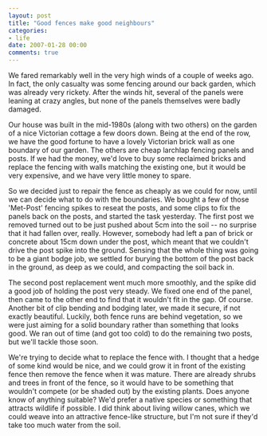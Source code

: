 ```yaml
---
layout: post
title: "Good fences make good neighbours"
categories:
- life
date: 2007-01-28 00:00
comments: true
---
```


<p>We fared remarkably well in the very high winds of a couple of weeks ago. In fact, the only casualty was some fencing around our back garden, which was already very rickety. After the winds hit, several of the panels were leaning at crazy angles, but none of the panels themselves were badly damaged.</p>

<p>Our house was built in the mid-1980s (along with two others) on the garden of a nice Victorian cottage a few doors down. Being at the end of the row, we have the good fortune to have a lovely Victorian brick wall as one boundary of our garden. The others are cheap larchlap fencing panels and posts. If we had the money, we'd love to buy some reclaimed bricks and replace the fencing with walls matching the existing one, but it would be very expensive, and we have very little money to spare.</p>


<p>So we decided just to repair the fence as cheaply as we could for now, until we can decide what to do with the boundaries. We bought a few of those 'Met-Post' fencing spikes to reseat the posts, and some clips to fix the panels back on the posts, and started the task yesterday. The first post we removed turned out to be just pushed about 5cm into the soil -- no surprise that it had fallen over, really. However, somebody had left a pan of brick or concrete about 15cm down under the post, which meant that we couldn't drive the post spike into the ground. Sensing that the whole thing was going to be a giant bodge job, we settled for burying the bottom of the post back in the ground, as deep as we could, and compacting the soil back in. </p>

<p>The second post replacement went much more smoothly, and the spike did a good job of holding the post very steady. We fixed one end of the panel, then came to the other end to find that it wouldn't fit in the gap. Of course. Another bit of clip bending and bodging later, we made it secure, if not exactly beautiful. Luckily, both fence runs are behind vegetation, so we were just aiming for a solid boundary rather than something that looks good. We ran out of time (and got too cold) to do the remaining two posts, but we'll tackle those soon.</p>

<p>We're trying to decide what to replace the fence with. I thought that a hedge of some kind would be nice, and we could grow it in front of the existing fence then remove the fence when it was mature. There are already shrubs and trees in front of the fence, so it would have to be something that wouldn't compete (or be shaded out) by the existing plants. Does anyone know of anything suitable? We'd prefer a native species or something that attracts wildlife if possible. I did think about living willow canes, which we could weave into an attractive fence-like structure, but I'm not sure if they'd take too much water from the soil.</p>

